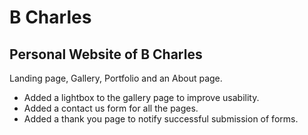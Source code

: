 # B Charles
Personal Website of B Charles
-----------------------------

Landing page, Gallery, Portfolio and an About page.

* Added a lightbox to the gallery page to improve usability.
* Added a contact us form for all the pages.
* Added a thank you page to notify successful submission of forms.


